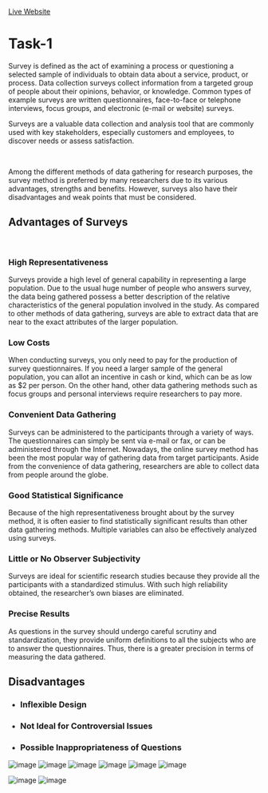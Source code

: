 [Live Website](https://data-collection-198e0.web.app/)

# Task-1


Survey is defined as the act of examining a process or questioning a selected sample of individuals to obtain data about a service, product, or process. Data collection surveys collect information from a targeted group of people about their opinions, behavior, or knowledge. Common types of example surveys are written questionnaires, face-to-face or telephone interviews, focus groups, and electronic (e-mail or website) surveys.

Surveys are a valuable data collection and analysis tool that are commonly used with key stakeholders, especially customers and employees, to discover needs or assess satisfaction.

<br/>

Among the different methods of data gathering for research purposes, the survey method is preferred by many researchers due to its various advantages, strengths and benefits. However, surveys also have their disadvantages and weak points that must be considered.

## Advantages of Surveys
<br/>

### High Representativeness

Surveys provide a high level of general capability in representing a large population. Due to the usual huge number of people who answers survey, the data being gathered possess a better description of the relative characteristics of the general population involved in the study. As compared to other methods of data gathering, surveys are able to extract data that are near to the exact attributes of the larger population.

### Low Costs

When conducting surveys, you only need to pay for the production of survey questionnaires. If you need a larger sample of the general population, you can allot an incentive in cash or kind, which can be as low as $2 per person. On the other hand, other data gathering methods such as focus groups and personal interviews require researchers to pay more.

### Convenient Data Gathering

Surveys can be administered to the participants through a variety of ways. The questionnaires can simply be sent via e-mail or fax, or can be administered through the Internet. Nowadays, the online survey method has been the most popular way of gathering data from target participants. Aside from the convenience of data gathering, researchers are able to collect data from people around the globe.

### Good Statistical Significance

Because of the high representativeness brought about by the survey method, it is often easier to find statistically significant results than other data gathering methods. Multiple variables can also be effectively analyzed using surveys.

### Little or No Observer Subjectivity

Surveys are ideal for scientific research studies because they provide all the participants with a standardized stimulus. With such high reliability obtained, the researcher’s own biases are eliminated.

### Precise Results

As questions in the survey should undergo careful scrutiny and standardization, they provide uniform definitions to all the subjects who are to answer the questionnaires. Thus, there is a greater precision in terms of measuring the data gathered.

## Disadvantages

- ### Inflexible Design
- ### Not Ideal for Controversial Issues
- ### Possible Inappropriateness of Questions




![image](https://user-images.githubusercontent.com/63330165/162799946-c58eaecc-fb8f-4e34-8dec-ffbad6231929.png)
![image](https://user-images.githubusercontent.com/63330165/162799963-0e05d068-8cb0-4529-9fa3-5ddf95564b43.png)
![image](https://user-images.githubusercontent.com/63330165/162799974-194b3b39-2e41-4d65-89d5-4550b17d5971.png)
![image](https://user-images.githubusercontent.com/63330165/162799988-25989fad-6bcf-48d2-9ed7-7240a4159abe.png)
![image](https://user-images.githubusercontent.com/63330165/162800029-1e52be21-e367-4b41-b677-e00b445ad1f4.png)
![image](https://user-images.githubusercontent.com/63330165/162800031-bf4b7b5b-a77f-481c-9470-63885b8fc752.png)

![image](https://user-images.githubusercontent.com/63330165/162800075-79c5d690-392f-44c8-8a1d-a717064dd56b.png)
![image](https://user-images.githubusercontent.com/63330165/162800093-ca1ff61c-8d37-4562-8b46-71662741a989.png)




